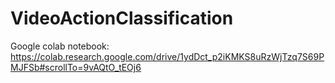 # VideoActionClassification


Google colab notebook: https://colab.research.google.com/drive/1ydDct_p2iKMKS8uRzWjTzq7S69PMJFSb#scrollTo=9vAQtO_tEOj6